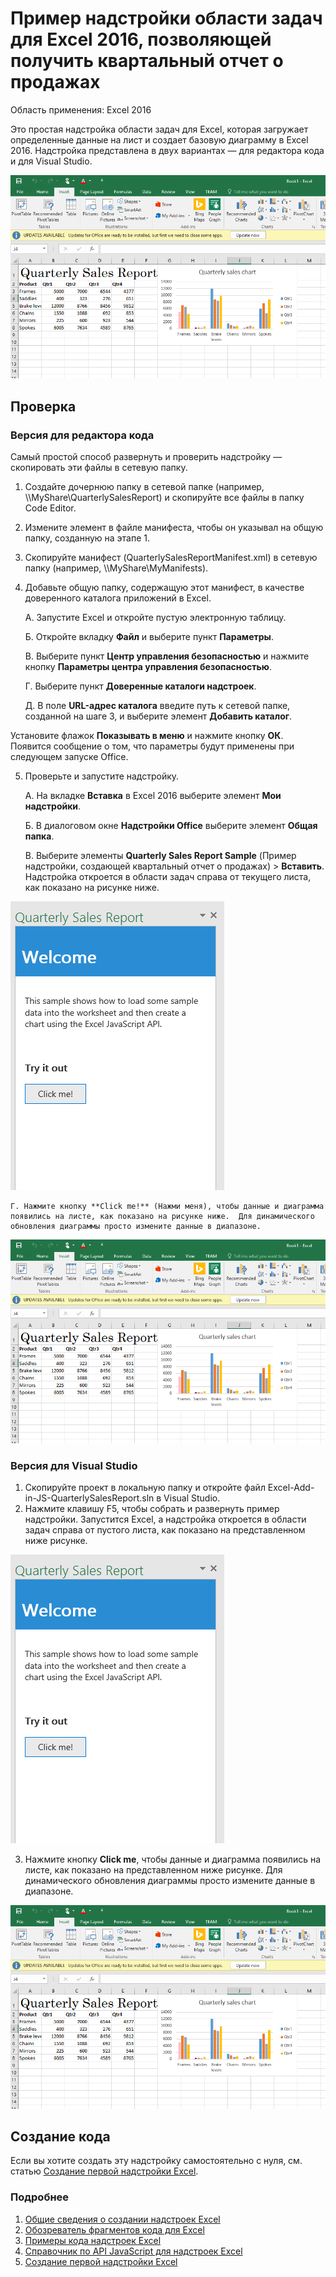 # Пример надстройки области задач для Excel 2016, позволяющей получить квартальный отчет о продажах

Область применения: Excel 2016

Это простая надстройка области задач для Excel, которая загружает определенные данные на лист и создает базовую диаграмму в Excel 2016. Надстройка представлена в двух вариантах — для редактора кода и для Visual Studio.

![Пример квартального отчета о продажах](../images/QuarterlySalesReport_report.PNG)

## Проверка
### Версия для редактора кода

Самый простой способ развернуть и проверить надстройку — скопировать эти файлы в сетевую папку.

1.  Создайте дочернюю папку в сетевой папке (например, \\\MyShare\QuarterlySalesReport) и скопируйте все файлы в папку Code Editor. 
2.  Измените элемент <SourceLocation> в файле манифеста, чтобы он указывал на общую папку, созданную на этапе 1. 
3.  Скопируйте манифест (QuarterlySalesReportManifest.xml) в сетевую папку (например, \\\MyShare\MyManifests).
4.  Добавьте общую папку, содержащую этот манифест, в качестве доверенного каталога приложений в Excel.

    А. Запустите Excel и откройте пустую электронную таблицу.  
    
    Б. Откройте вкладку **Файл** и выберите пункт **Параметры**.
    
    В. Выберите пункт **Центр управления безопасностью** и нажмите кнопку **Параметры центра управления безопасностью**.
    
    Г. Выберите пункт **Доверенные каталоги надстроек**.
    
    Д. В поле **URL-адрес каталога** введите путь к сетевой папке, созданной на шаге 3, и выберите элемент **Добавить каталог**.
    
   Установите флажок **Показывать в меню** и нажмите кнопку **ОК**. Появится сообщение о том, что параметры будут применены при следующем запуске Office. 
        
5.  Проверьте и запустите надстройку. 

    А. На вкладке **Вставка** в Excel 2016 выберите элемент **Мои надстройки**. 
    
    Б. В диалоговом окне **Надстройки Office** выберите элемент **Общая папка**.
    
    В. Выберите элементы **Quarterly Sales Report Sample** (Пример надстройки, создающей квартальный отчет о продажах) > **Вставить**. Надстройка откроется в области задач справа от текущего листа, как показано на рисунке ниже. 
        
  ![Пример квартального отчета о продажах](../images/QuarterlySalesReport_taskpane.PNG)

    Г. Нажмите кнопку **Click me!** (Нажми меня), чтобы данные и диаграмма появились на листе, как показано на рисунке ниже.  Для динамического обновления диаграммы просто измените данные в диапазоне. 
        
  ![Пример квартального отчета о продажах](../images/QuarterlySalesReport_report.PNG)

### Версия для Visual Studio
1.  Скопируйте проект в локальную папку и откройте файл Excel-Add-in-JS-QuarterlySalesReport.sln в Visual Studio.
2.  Нажмите клавишу F5, чтобы собрать и развернуть пример надстройки. Запустится Excel, а надстройка откроется в области задач справа от пустого листа, как показано на представленном ниже рисунке. 
        
  ![Пример квартального отчета о продажах](../images/QuarterlySalesReport_taskpane.PNG)

3. Нажмите кнопку **Click me**, чтобы данные и диаграмма появились на листе, как показано на представленном ниже рисунке. Для динамического обновления диаграммы просто измените данные в диапазоне. 
        
  ![Пример квартального отчета о продажах](../images/QuarterlySalesReport_report.PNG)
        
## Создание кода

Если вы хотите создать эту надстройку самостоятельно с нуля, см. статью [Создание первой надстройки Excel](https://github.com/OfficeDev/office-js-docs/blob/master/excel/build-your-first-excel-add-in.md).


### Подробнее


1.  [Общие сведения о создании надстроек Excel](https://github.com/OfficeDev/office-js-docs/blob/master/excel/excel-add-ins-programming-overview.md)
2.  [Обозреватель фрагментов кода для Excel](http://officesnippetexplorer.azurewebsites.net/#/snippets/excel)
3.  [Примеры кода надстроек Excel](https://github.com/OfficeDev/office-js-docs/blob/master/excel/excel-add-ins-code-samples.md) 
4.  [Справочник по API JavaScript для надстроек Excel](https://github.com/OfficeDev/office-js-docs/blob/master/excel/excel-add-ins-javascript-reference.md)
5.  [Создание первой надстройки Excel](https://github.com/OfficeDev/office-js-docs/blob/master/excel/build-your-first-excel-add-in.md)
